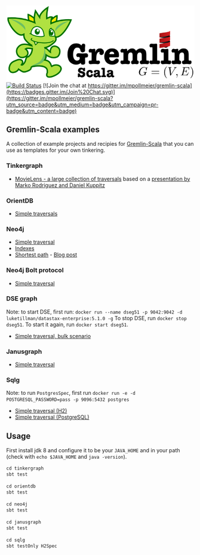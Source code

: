 ![logo](https://github.com/mpollmeier/gremlin-scala/raw/master/doc/images/gremlin-scala-logo.png)
[![Build Status](https://secure.travis-ci.org/mpollmeier/gremlin-scala-examples.png?branch=master)](http://travis-ci.org/mpollmeier/gremlin-scala-examples)
 [![Join the chat at https://gitter.im/mpollmeier/gremlin-scala](https://badges.gitter.im/Join%20Chat.svg)](https://gitter.im/mpollmeier/gremlin-scala?utm_source=badge&utm_medium=badge&utm_campaign=pr-badge&utm_content=badge)

## Gremlin-Scala examples
A collection of example projects and recipies for [Gremlin-Scala](https://github.com/mpollmeier/gremlin-scala) that you can use as templates for your own tinkering.

### Tinkergraph

* [MovieLens - a large collection of traversals](tinkergraph/src/test/scala/MovieLensSpec.scala) based on a [presentation by Marko Rodriguez and Daniel Kuppitz](http://www.slideshare.net/slidarko/the-gremlin-traversal-language)

### OrientDB

* [Simple traversals](orientdb/src/test/scala/SimpleSpec.scala)

### Neo4j

* [Simple traversal](neo4j/src/test/scala/SimpleSpec.scala)
* [Indexes](neo4j/src/test/scala/IndexSpec.scala)
* [Shortest path](neo4j/src/test/scala/ShortestPathSpec.scala) - [Blog post](http://www.michaelpollmeier.com/2014/12/27/gremlin-scala-shortest-path)

### Neo4j Bolt protocol
* [Simple traversal](neo4j-bolt/src/test/scala/SimpleSpec.scala)

### DSE graph
Note: to start DSE, first run: `docker run --name dseg51 -p 9042:9042 -d luketillman/datastax-enterprise:5.1.0 -g`
To stop DSE, run `docker stop dseg51`.
To start it again, run `docker start dseg51`.
* [Simple traversal, bulk scenario](dse-graph/src/test/scala/SimpleSpec.scala)

### Janusgraph
* [Simple traversal](janusgraph/src/test/scala/SimpleSpec.scala)

### Sqlg
Note: to run `PostgresSpec`, first run `docker run -e -d POSTGRESQL_PASSWORD=pass -p 9096:5432 postgres`
* [Simple traversal (H2)](sqlg/src/test/scala/H2Spec.scala)
* [Simple traversal (PostgreSQL)](sqlg/src/test/scala/PostgresSpec.scala)

## Usage
First install jdk 8 and configure it to be your `JAVA_HOME` and in your path (check with `echo $JAVA_HOME` and `java -version`).
```
cd tinkergraph
sbt test

cd orientdb
sbt test

cd neo4j
sbt test

cd janusgraph
sbt test

cd sqlg
sbt testOnly H2Spec
```
